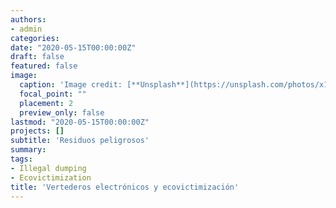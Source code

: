 ```yaml
---
authors:
- admin
categories:
date: "2020-05-15T00:00:00Z"
draft: false
featured: false
image:
  caption: 'Image credit: [**Unsplash**](https://unsplash.com/photos/x1w_Q78xNEY)'
  focal_point: ""
  placement: 2
  preview_only: false
lastmod: "2020-05-15T00:00:00Z"
projects: []
subtitle: 'Residuos peligrosos'
summary: 
tags:
- Illegal dumping
- Ecovictimization
title: 'Vertederos electrónicos y ecovictimización'
---
```






